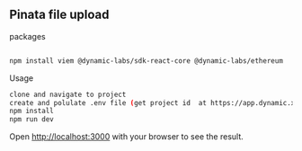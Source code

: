 ## Pinata file upload

packages

```bash

npm install viem @dynamic-labs/sdk-react-core @dynamic-labs/ethereum
```

Usage

```bash
clone and navigate to project
create and polulate .env file (get project id  at https://app.dynamic.xyz/)
npm install
npm run dev
```

Open [http://localhost:3000](http://localhost:3000) with your browser to see the result.
